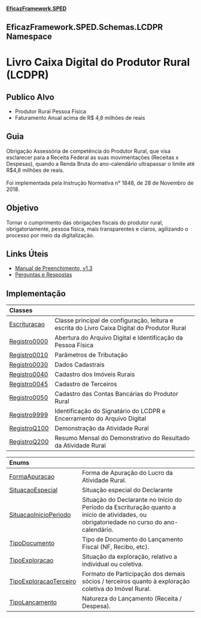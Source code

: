 #### [EficazFramework.SPED](EficazFrameworkSPED.md 'EficazFramework SPED')

## EficazFramework.SPED.Schemas.LCDPR Namespace

# Livro Caixa Digital do Produtor Rural (LCDPR)<br/>  
## Publico Alvo<br/>  
 - Produtor Rural Pessoa Física<br/>  
 - Faturamento Anual acima de R$ 4,8 milhões de reais<br/>  
## Guia<br/>  
Obrigação Assessória de competência do Produtor Rural, que visa esclarecer para a Receita Federal as suas movimentações (Receitas x Despesas), quando a Renda Bruta do ano-calendário ultrapassar o limite até R$4,8 milhões de reais. <br/>  
Foi implementada pela Instrução Normativa n° 1848, de 28 de Novembro de 2018.<br/>  
## Objetivo<br/>  
Tornar o cumprimento das obrigações fiscais do produtor rural, obrigatoriamente, pessoa física, mais transparentes e claros, agilizando o processo por meio da digitalização.<br/>  
## Links Úteis<br/>  
- [Manual de Preenchimento, v1.3](https://www.gov.br/receitafederal/pt-br/assuntos/orientacao-tributaria/declaracoes-e-demonstrativos/lcdpr-livro-caixa-digital-do-produtor-rural/manual-de-preenchimento-do-lcdpr-1-3)<br/>  
- [Perguntas e Respostas](https://www.gov.br/receitafederal/pt-br/centrais-de-conteudo/publicacoes/perguntas-e-respostas/perguntas-e-respostas-lcdpr/Perguntas-Respostas-LCDPR)<br/>  
## Implementação<br/>

| Classes | |
| :--- | :--- |
| [Escrituracao](EficazFramework.SPED.Schemas.LCDPR/Escrituracao.md 'EficazFramework.SPED.Schemas.LCDPR.Escrituracao') | Classe principal de configuração, leitura e escrita do Livro Caixa Digital do Produtor Rural |
| [Registro0000](EficazFramework.SPED.Schemas.LCDPR/Registro0000.md 'EficazFramework.SPED.Schemas.LCDPR.Registro0000') | Abertura do Arquivo Digital e Identificação da Pessoa Física |
| [Registro0010](EficazFramework.SPED.Schemas.LCDPR/Registro0010.md 'EficazFramework.SPED.Schemas.LCDPR.Registro0010') | Parâmetros de Tributação |
| [Registro0030](EficazFramework.SPED.Schemas.LCDPR/Registro0030.md 'EficazFramework.SPED.Schemas.LCDPR.Registro0030') | Dados Cadastrais |
| [Registro0040](EficazFramework.SPED.Schemas.LCDPR/Registro0040.md 'EficazFramework.SPED.Schemas.LCDPR.Registro0040') | Cadastro dos Imóveis Rurais |
| [Registro0045](EficazFramework.SPED.Schemas.LCDPR/Registro0045.md 'EficazFramework.SPED.Schemas.LCDPR.Registro0045') | Cadastro de Terceiros |
| [Registro0050](EficazFramework.SPED.Schemas.LCDPR/Registro0050.md 'EficazFramework.SPED.Schemas.LCDPR.Registro0050') | Cadastro das Contas Bancárias do Produtor Rural |
| [Registro9999](EficazFramework.SPED.Schemas.LCDPR/Registro9999.md 'EficazFramework.SPED.Schemas.LCDPR.Registro9999') | Identificação do Signatário do LCDPR e Encerramento do Arquivo Digital |
| [RegistroQ100](EficazFramework.SPED.Schemas.LCDPR/RegistroQ100.md 'EficazFramework.SPED.Schemas.LCDPR.RegistroQ100') | Demonstração da Atividade Rural |
| [RegistroQ200](EficazFramework.SPED.Schemas.LCDPR/RegistroQ200.md 'EficazFramework.SPED.Schemas.LCDPR.RegistroQ200') | Resumo Mensal do Demonstrativo do Resultado da Atividade Rural |

| Enums | |
| :--- | :--- |
| [FormaApuracao](EficazFramework.SPED.Schemas.LCDPR/FormaApuracao.md 'EficazFramework.SPED.Schemas.LCDPR.FormaApuracao') | Forma de Apuração do Lucro da Atividade Rural. |
| [SituacaoEspecial](EficazFramework.SPED.Schemas.LCDPR/SituacaoEspecial.md 'EficazFramework.SPED.Schemas.LCDPR.SituacaoEspecial') | Situação especial do Declarante |
| [SituacaoInicioPeriodo](EficazFramework.SPED.Schemas.LCDPR/SituacaoInicioPeriodo.md 'EficazFramework.SPED.Schemas.LCDPR.SituacaoInicioPeriodo') | Situação do Declarante no Início do Período da Escrituração quanto a início de atividades, ou obrigatoriedade no curso do ano-calendário. |
| [TipoDocumento](EficazFramework.SPED.Schemas.LCDPR/TipoDocumento.md 'EficazFramework.SPED.Schemas.LCDPR.TipoDocumento') | Tipo de Documento do Lançamento Fiscal (NF, Recibo, etc). |
| [TipoExploracao](EficazFramework.SPED.Schemas.LCDPR/TipoExploracao.md 'EficazFramework.SPED.Schemas.LCDPR.TipoExploracao') | Situação da exploração, relativo a individual ou coletiva. |
| [TipoExploracaoTerceiro](EficazFramework.SPED.Schemas.LCDPR/TipoExploracaoTerceiro.md 'EficazFramework.SPED.Schemas.LCDPR.TipoExploracaoTerceiro') | Formato de Participação dos demais sócios / terceiros quanto à exploração coletiva do Imóvel Rural. |
| [TipoLancamento](EficazFramework.SPED.Schemas.LCDPR/TipoLancamento.md 'EficazFramework.SPED.Schemas.LCDPR.TipoLancamento') | Natureza do Lançamento (Receita / Despesa). |

